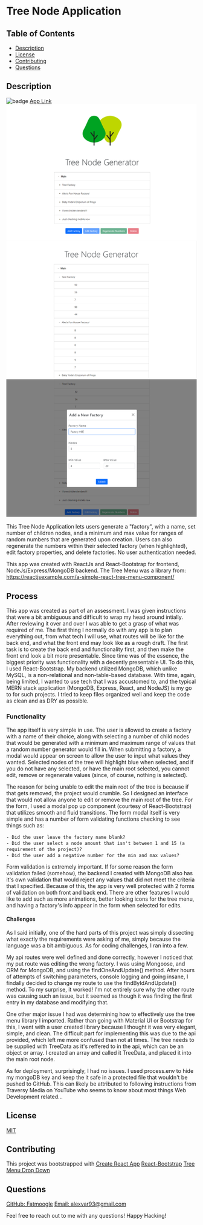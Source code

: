 # Tree Node Application

## Table of Contents
- [Description](#Description)
- [License](#License)
- [Contributing](#Contributing)
- [Questions](#Questions)

## Description
![badge](https://img.shields.io/badge/License-MIT-yellow.svg)
[App Link](https://stark-plains-19101.herokuapp.com/)
![App Img](client/src/assets/images/mainApp.PNG)
![App Img](client/src/assets/images/mainApp2.PNG)
![App Img](client/src/assets/images/mainApp3.PNG)

This Tree Node Application lets users generate a "factory", with a name, set number of children nodes, and a minimum and max value for ranges of random numbers that are generated upon creation. Users can also regenerate the numbers within their selected factory (when highlighted), edit factory properties, and delete factories. No user authentication needed.

This app was created with ReactJs and React-Bootstrap for frontend, NodeJs/Express/MongoDB backend. The Tree Menu was a library from:
https://reactjsexample.com/a-simple-react-tree-menu-component/

## Process
This app was created as part of an assessment. I was given instructions that were a bit ambiguous and difficult to wrap my head around intially. After reviewing it over and over I was able to get a grasp of what was required of me. The first thing I normally do with any app is to plan everything out, from what tech I will use, what routes will be like for the back end, and what the front end may look like as a rough draft. The first task is to create the back end and functionality first, and then make the front end look a bit more presentable. Since time was of the essence, the biggest priority was functionality with a decently presentable UI. To do this, I used React-Bootstrap. My backend utilized MongoDB, which unlike MySQL, is a non-relational and non-table-based database. With time, again, being limited, I wanted to use tech that I was accustomed to, and the typical MERN stack application (MongoDB, Express, React, and NodeJS) is my go to for such projects. I tried to keep files organized well and keep the code as clean and as DRY as possible.

### Functionality
The app itself is very simple in use. The user is allowed to create a factory with a name of their choice, along with selecting a number of child nodes that would be generated with a minimum and maximum range of values that a random number generator would fill in. When submitting a factory, a modal would appear on screen to allow the user to input what values they wanted. Selected nodes of the tree will highlight blue when selected, and if you do not have any selected, or have the main root selected, you cannot edit, remove or regenerate values (since, of course, nothing is selected).

The reason for being unable to edit the main root of the tree is because if that gets removed, the project would crumble. So I designed an interface that would not allow anyone to edit or remove the main root of the tree. For the form, I used a modal pop up component (courtesy of React-Bootstrap) that utilizes smooth and fluid transitions. The form modal itself is very simple and has a number of form validating functions checking to see things such as:

    - Did the user leave the factory name blank?
    - Did the user select a node amount that isn't between 1 and 15 (a requirement of the project)?
    - Did the user add a negative number for the min and max values?

Form validation is extremely important. If for some reason the form validation failed (somehow), the backend I created with MongoDB also has it's own validation that would reject any values that did not meet the criteria that I specified. Because of this, the app is very well protected with 2 forms of validation on both front and back end. There are other features I would like to add such as more animations, better looking icons for the tree menu, and having a factory's info appear in the form when selected for edits.

#### Challenges
As I said initially, one of the hard parts of this project was simply dissecting what exactly the requirements were asking of me, simply because the language was a bit ambiguous. As for coding challenges, I ran into a few.

My api routes were well defined and done correctly, however I noticed that my put route was editing the wrong factory. I was using Mongoose, and ORM for MongoDB, and using the findOneAndUpdate() method. After hours of attempts of switching parameters, console logging and going insane, I findally decided to change my route to use the findByIdAndUpdate() method. To my surprise, it worked! I'm not entirely sure why the other route was causing such an issue, but it seemed as though it was finding the first entry in my database and modifying that.

One other major issue I had was determining how to effectively use the tree menu library I imported. Rather than going with Material UI or Bootstrap for this, I went with a user created library because I thought it was very elegant, simple, and clean. The difficult part for implementing this was due to the api provided, which left me more confused than not at times. The tree needs to be supplied with TreeData as it's reffered to in the api, which can be an object or array. I created an array and called it TreeData, and placed it into the main root node. 

As for deployment, surprisingly, I had no issues. I used process.env to hide my mongoDB key and keep the it safe in a protected file that wouldn't be pushed to GitHub. This can likely be attributed to following instructions from Traversy Media on YouTube who seems to know about most things Web Development related...

## License
[MIT](https://opensource.org/licenses/MIT)

## Contributing
This project was bootstrapped with [Create React App](https://github.com/facebook/create-react-app)
[React-Bootstrap](https://react-bootstrap.github.io/)
[Tree Menu Drop Down](https://reactjsexample.com/a-simple-react-tree-menu-component/)

## Questions
[GitHub: Fatmoogle](https://github.com/Fatmoogle)
[Email: alexvar93@gmail.com](alexvar93@gmail.com)

Feel free to reach out to me with any questions! Happy Hacking!